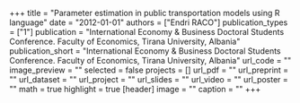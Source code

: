 +++
title = "Parameter estimation in public transportation models using R language"
date = "2012-01-01"
authors = ["Endri RACO"]
publication_types = ["1"]
publication = "International Economy & Business Doctoral Students Conference.  Faculty of Economics, Tirana University, Albania"
publication_short = "International Economy & Business Doctoral Students Conference.  Faculty of Economics, Tirana University, Albania"
url_code = ""
image_preview = ""
selected = false
projects = []
url_pdf = ""
url_preprint = ""
url_dataset = ""
url_project = ""
url_slides = ""
url_video = ""
url_poster = ""
math = true
highlight = true
[header]
image = ""
caption = ""
+++
